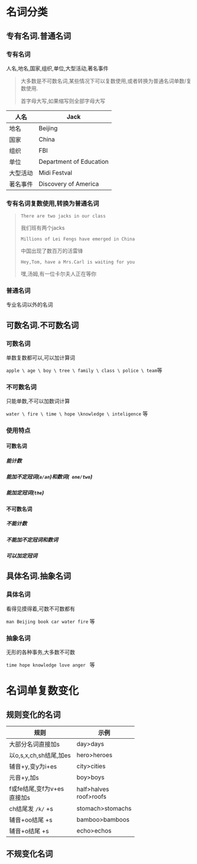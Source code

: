 # 名词分类

## 专有名词.普通名词

### 专有名词

人名,地名,国家,组织,单位,大型活动,著名事件

> 大多数是不可数名词,某些情况下可以复数使用,或者转换为普通名词单数/复数使用.
>
> 首字母大写,如果缩写则全部字母大写

| 人名     | Jack                    |
| -------- | ----------------------- |
| 地名     | Beijing                 |
| 国家     | China                   |
| 组织     | FBI                     |
| 单位     | Department of Education |
| 大型活动 | Midi Festval            |
| 著名事件 | Discovery of America    |

### 专有名词复数使用,转换为普通名词

> `There are two jacks in our class`
>
> 我们班有两个jacks
>
> `Millions of Lei Fengs have emerged in China`
>
> 中国出现了数百万的活雷锋
>
> `Hey,Tom, have a Mrs.Carl is waiting for you`
>
> 嘿,汤姆,有一位卡尔夫人正在等你

### 普通名词

专业名词以外的名词

## 可数名词.不可数名词

### 可数名词

单数复数都可以,可以加计算词

`apple \ age \ boy \ tree \ family \ class \ police \ team`等

### 不可数名词

只能单数,不可以加数词计算

`water \ fire \ time \ hope \knowledge \ inteligence` 等



### 使用特点

#### 可数名词

##### 能计数

##### 能加不定冠词(` a/an `)和数词(` one/two`)

##### 能加定冠词(`the`)

#### 不可数名词

##### 不能计数

##### 不能加不定冠词和数词

##### 可以加定冠词



## 具体名词.抽象名词

### 具体名词

看得见摸得着,可数不可数都有

`man Beijing book car water fire` 等

### 抽象名词

无形的各种事务,大多数不可数

`time hope knowledge love anger ` 等



# 名词单复数变化

## 规则变化的名词

| 规则                              | 示例                        |
| --------------------------------- | --------------------------- |
| 大部分名词直接加s                 | day>days                    |
| 以o,s,x,ch,sh结尾,加es            | hero>heroes                 |
| 辅音+y,变y为i+es                  | city>cities                 |
| 元音+y,加s                        | boy>boys                    |
| f或fe结尾,变f为v+es <br/> 直接加s | half>halves<br/> roof>roofs |
| ch结尾发 `/k/` +s                 | stomach>stomachs            |
| 辅音+oo结尾 +s                    | bamboo>bamboos              |
| 辅音+o结尾 +s                     | echo>echos                  |

## 不规变化名词